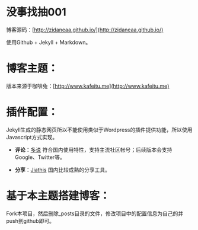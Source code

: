 没事找抽001
=======

博客源码：[http://zidaneaa.github.io/](http://zidaneaa.github.io/)

使用Github + Jekyll + Markdown。

博客主题：
====

版本来源于咖啡兔：[http://www.kafeitu.me](http://www.kafeitu.me)


插件配置：
===

Jekyll生成的静态网页所以不能使用类似于Wordpress的插件提供功能，所以使用Javascript方式实现。

* **评论**：[多说](http://duoshuo.com) 符合国内使用特性，支持主流社区帐号；后续版本会支持Google、Twitter等。

* **分享**：[Jiathis](http://www.jiathis.com/) 国内比较成熟的分享工具。

基于本主题搭建博客：
===

Fork本项目，然后删除_posts目录的文件，修改项目中的配置信息为自己的并push到github即可。
